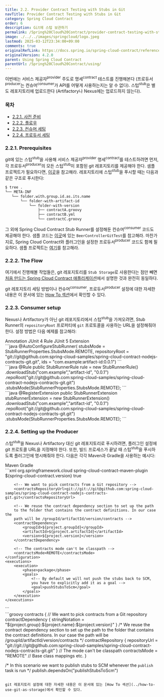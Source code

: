 ```yaml
---
title: 2.2. Provider Contract Testing with Stubs in Git
navTitle: Provider Contract Testing with Stubs in Git
category: Spring Cloud Contract
order: 6
description: Git에 스텁 보관하기
permalink: /Spring%20Cloud%20Contract/provider-contract-testing-with-stubs-in-git/
image: ./../../images/springcloud/logo.jpeg
lastmod: 2025-03-12T23:34:00+09:00
comments: true
originalRefLink: https://docs.spring.io/spring-cloud-contract/reference/4.2.0/using/provider-contract-testing-with-stubs-in-git.html
originalVersion: 4.2.0
parent: Using Spring Cloud Contract
parentUrl: /Spring%20Cloud%20Contract/using/
---
```

<script>defaultLanguages = ['annotation', 'maven']</script>

이번에는 서비스 제공자<sup>provider</sup> 주도로 명세<sup>contract</sup> 테스트를 진행해본다 (프로듀서<sup>producer</sup>는 컨슈머<sup>consumer</sup>가 API를 어떻게 사용하는지는 알 수 없다). 스텁<sup>stub</sup>은 별도 레포지토리에 업로드한다 (Artifactory나 Nexus에는 업로드하지 않는다).

### 목차

- [2.2.1. 사전 준비](#221-prerequisites)
- [2.2.2. 플로우](#222-the-flow)
- [2.2.3. 컨슈머 세팅](#223-consumer-setup)
- [2.2.4. 프로듀서 세팅](#224-setting-up-the-producer)

### 2.2.1. Prerequisites

git에 있는 스텁<sup>stub</sup>을 사용해 서비스 제공자<sup>provider</sup> 명세<sup>contract</sup>를 테스트하려면 먼저, 각 프로듀서<sup>producer</sup>의 모든 스텁<sup>stub</sup>이 포함된 git 레포지토리를 제공해야 한다. 샘플 프로젝트가 필요하다면, [이곳](https://github.com/spring-cloud-samples/spring-cloud-contract-samples/tree/main/contract_git)을 참고해라. 레포지토리에 스텁<sup>stub</sup>을 푸시할 때는 다음과 같은 구조로 푸시한다:

```bash
$ tree .
└── META-INF
   └── folder.with.group.id.as.its.name
       └── folder-with-artifact-id
           └── folder-with-version
               ├── contractA.groovy
               ├── contractB.yml
               └── contractC.groovy
```

그 외에 Spring Cloud Contract Stub Runner를 설정해둔 컨슈머<sup>consumer</sup> 코드도 제공해야 한다. 샘플 코드는 [이곳](https://github.com/spring-cloud-samples/spring-cloud-contract-samples/tree/main/consumer)에 있는 `BeerControllerGitTest`를 참고해라. 마찬가지로, Spring Cloud Contract와 플러그인을 설정한 프로듀서<sup>producer</sup> 코드도 함께 필요하다. 샘플 프로젝트는 [여기](https://github.com/spring-cloud-samples/spring-cloud-contract-samples/tree/main/producer_with_empty_git)를 참고해라.

### 2.2.2. The Flow

여기에서 진행해볼 작업들은, git 레포지토리를 `Stub Storage`로 사용한다는 점만 빼면 [처음 만드는 Spring Cloud Contract 애플리케이션](../getting-started/#13-developing-your-first-spring-cloud-contract-based-application)에서 설명한 것과 완전히 동일하다.

git 레포지토리 세팅 방법이나 컨슈머<sup>consumer</sup>, 프로듀서<sup>producer</sup> 설정에 대한 자세한 내용은 이 문서에 있는 [How To 섹션](../how-to-use-git-as-storage/)에서 확인할 수 있다.

### 2.2.3. Consumer setup

Nexus나 Artifactory가 아닌 git 레포지토리에서 스텁<sup>stub</sup>을 가져오려면, Stub Runner의 `repositoryRoot` 프로퍼티에 `git` 프로토콜을 사용하는 URL을 설정해줘야 한다. 설정 방법은 다음 예제를 참고해라:

<div class="switch-language-wrapper annotation junit4 junit5">
<span class="switch-language annotation">Annotation</span>
<span class="switch-language junit4">JUnit 4 Rule</span>
<span class="switch-language junit5">JUnit 5 Extension</span>
</div>
<div class="language-only-for-annotation annotation junit4 junit5"></div>
```java
@AutoConfigureStubRunner(
stubsMode = StubRunnerProperties.StubsMode.REMOTE,
		repositoryRoot = "git://git@github.com:spring-cloud-samples/spring-cloud-contract-nodejs-contracts-git.git",
		ids = "com.example:artifact-id:0.0.1")
```
<div class="language-only-for-junit4 annotation junit4 junit5"></div>
```java
@Rule
public StubRunnerRule rule = new StubRunnerRule()
		.downloadStub("com.example","artifact-id", "0.0.1")
		.repoRoot("git://git@github.com:spring-cloud-samples/spring-cloud-contract-nodejs-contracts-git.git")
		.stubsMode(StubRunnerProperties.StubsMode.REMOTE);
```
<div class="language-only-for-junit5 annotation junit4 junit5"></div>
```java
@RegisterExtension
public StubRunnerExtension stubRunnerExtension = new StubRunnerExtension()
		.downloadStub("com.example","artifact-id", "0.0.1")
		.repoRoot("git://git@github.com:spring-cloud-samples/spring-cloud-contract-nodejs-contracts-git.git")
		.stubsMode(StubRunnerProperties.StubsMode.REMOTE);
```

### 2.2.4. Setting up the Producer

스텁<sup>stub</sup>을 Nexus나 Artifactory 대신 git 레포지토리로 푸시하려면, 플러그인 설정에 git 프로토콜 URL을 지정해야 한다. 또한, 빌드 프로세스가 끝날 때 스텁<sup>stub</sup>을 푸시하도록 플러그인에 명시해줘야 한다. 다음은 각각 Maven과 Gradle을 사용하는 예시다:

<div class="switch-language-wrapper maven gradle">
<span class="switch-language maven">Maven</span>
<span class="switch-language gradle">Gradle</span>
</div>
<div class="language-only-for-maven maven gradle"></div>
```xml
<plugin>
    <groupId>org.springframework.cloud</groupId>
    <artifactId>spring-cloud-contract-maven-plugin</artifactId>
    <version>${spring-cloud-contract.version}</version>
    <extensions>true</extensions>
    <configuration>
        <!-- Base class mappings etc. -->

        <!-- We want to pick contracts from a Git repository -->
        <contractsRepositoryUrl>git://git://git@github.com:spring-cloud-samples/spring-cloud-contract-nodejs-contracts-git.git</contractsRepositoryUrl>

        <!-- We reuse the contract dependency section to set up the path
        to the folder that contains the contract definitions. In our case the
        path will be /groupId/artifactId/version/contracts -->
        <contractDependency>
            <groupId>${project.groupId}</groupId>
            <artifactId>${project.artifactId}</artifactId>
            <version>${project.version}</version>
        </contractDependency>

        <!-- The contracts mode can't be classpath -->
        <contractsMode>REMOTE</contractsMode>
    </configuration>
    <executions>
        <execution>
            <phase>package</phase>
            <goals>
                <!-- By default we will not push the stubs back to SCM,
                you have to explicitly add it as a goal -->
                <goal>pushStubsToScm</goal>
            </goals>
        </execution>
    </executions>
</plugin>
```
<div class="language-only-for-gradle maven gradle"></div>
```groovy
contracts {
	// We want to pick contracts from a Git repository
	contractDependency {
		stringNotation = "${project.group}:${project.name}:${project.version}"
	}
	/*
	We reuse the contract dependency section to set up the path
	to the folder that contains the contract definitions. In our case the
	path will be /groupId/artifactId/version/contracts
	 */
	contractRepository {
		repositoryUrl = "git://git://git@github.com:spring-cloud-samples/spring-cloud-contract-nodejs-contracts-git.git"
	}
	// The mode can't be classpath
	contractsMode = "REMOTE"
	// Base class mappings etc.
}

/*
In this scenario we want to publish stubs to SCM whenever
the `publish` task is run
*/
publish.dependsOn("publishStubsToScm")
```

git 레포지토리 설정에 대한 자세한 내용은 이 문서에 있는 [How To 섹션](../how-to-use-git-as-storage)에서 확인할 수 있다.
